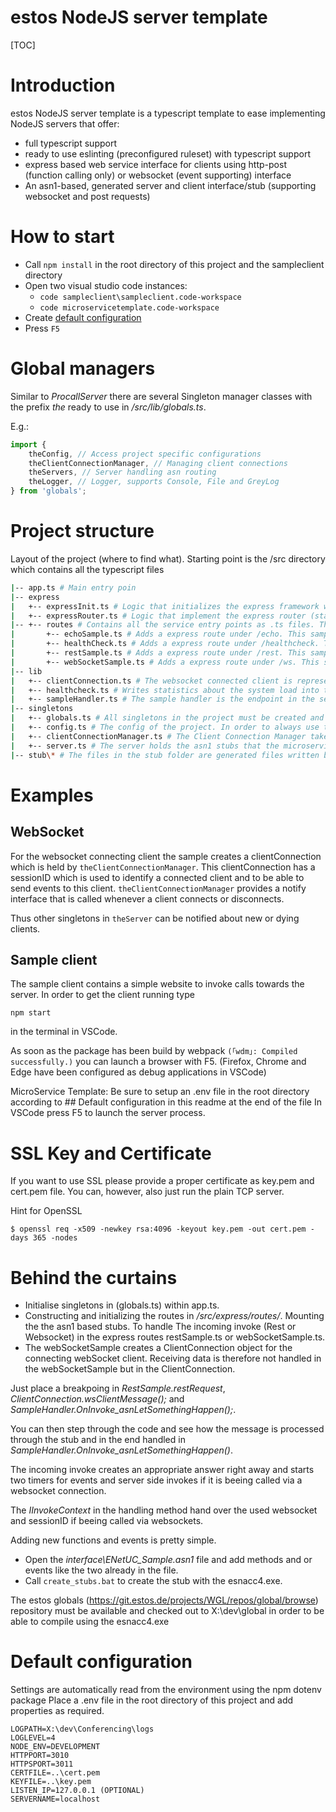 # estos NodeJS server template

[TOC]

# Introduction

estos NodeJS server template is a typescript template to ease implementing NodeJS servers that offer:
- full typescript support
- ready to use eslinting (preconfigured ruleset) with typescript support
- express based web service interface for clients using http-post (function calling only) or websocket (event supporting) interface
- An asn1-based, generated server and client interface/stub (supporting websocket and post requests)

# How to start
- Call ```npm install``` in the root directory of this project and the sampleclient directory
- Open two visual studio code instances:
  - ```code sampleclient\sampleclient.code-workspace```
  - ```code microservicetemplate.code-workspace```
- Create [default configuration](#"default-configuration")
- Press ```F5```

# Global managers
Similar to *ProcallServer* there are several Singleton manager classes with the prefix *the* ready to use in */src/lib/globals.ts*.

E.g.:
```typescript
import {
	theConfig, // Access project specific configurations
	theClientConnectionManager, // Managing client connections
	theServers, // Server handling asn routing
	theLogger, // Logger, supports Console, File and GreyLog
} from 'globals';
```


# Project structure
Layout of the project (where to find what).
Starting point is the /src directory which contains all the typescript files

```bash
|-- app.ts # Main entry poin
|-- express
|   +-- expressInit.ts # Logic that initializes the express framework with the files under routes. To add or remove routes you just add or remove a file in routes.
|   +-- expressRouter.ts # Logic that implement the express router (static Helper ERouter that implements the code to dynamic initialized the routes. Contains the EModule interface that every route has to fullfill for beeing loaded by the expressInit)
|--	+-- routes # Contains all the service entry points as .ts files. These files are automatically parsed and loaded from the expressInit.ts.
|		+-- echoSample.ts # Adds a express route under /echo. This sample echoes what you did send to the server in the post body. If no body was specified it answers "Nothing to echo"
|		+-- healthCheck.ts # Adds a express route under /healthcheck. This sample answers with the uccommon EHealthCheck data
|		+-- restSample.ts # Adds a express route under /rest. This sample implements the post interface to call functions in the asn1 generated stub. This sample also uses {theServer}
|		+-- webSocketSample.ts # Adds a express route under /ws. This sample implements the websocket interface to call functions in the asn1 generated stub. As a websocket connection has a state this sample uses other singletons in the server. Uses {theClientConnectionManager} and {theServer}.
|-- lib
|	+-- clientConnection.ts # The websocket connected client is represented by a clientConnection. This connection has some base functions like websocket pingpong, keepalive. It implements the send and receive functions which are user or called by the asn1 stub.
|	+-- healthcheck.ts # Writes statistics about the system load into the logfile every 60 seconds
|	+-- sampleHandler.ts # The sample handler is the endpoint in the server that receveices invokes by the client. It is initialized in theServer constructor and held by the ENetUC_SampleROSE Invoke Handler
|-- singletons
|	+-- globals.ts # All singletons in the project must be created and exported through this file. As typescript and javascript do not have a concept about declaration and implementation you will very very likely otherwise get circular dependencies when one singleton uses another. Just add the singleton here, and export it like the others in the global.ts file.
|	+-- config.ts # The config of the project. In order to always use the same config approach please add your config to this singleton. The init method contains businesslogic that validates that all the required config properties are provided in the environment. If a property is missing the process will fail to start. Please do NOT use environment properties directly. In staging/production everything is provided directly through the environment. In development the properties are provided through a .env file which is located in the root folder of this project.
|	+-- clientConnectionManager.ts # The Client Connection Manager takes care about the connected clients. It holds the list of clients and provides the notify interface to receive events about connecting and disconnecting clients.
|	+-- server.ts # The server holds the asn1 stubs that the microservice is gonna implement. Each used stub is added as readonly member in the class. Within the constructor the methods this stub offers are automatically added to the list of callable functions. To call a function (event) towards a client the singleton which wants to send an event calls: {theServer.sample.Event_asnSomethingHappened(arguments, sessionID)};
|-- stub\* # The files in the stub folder are generated files written by the escnacc4.exe based on the files in the interface folder in the root directory of this project.
```

# Examples

## WebSocket
For the websocket connecting client the sample creates a clientConnection which is held by ```theClientConnectionManager```. This clientConnection has a sessionID which is used to identify a connected client and to be able to send events to this client. ```theClientConnectionManager``` provides a notify interface that is called whenever a client connects or disconnects.

Thus other singletons in ```theServer``` can be notified about new or dying clients.

## Sample client
The sample client contains a simple website to invoke calls towards the server. In order to get the client running type

	npm start

in the terminal in VSCode.

As soon as the package has been build by webpack
```(｢wdm｣: Compiled successfully.)``` you can launch a browser with F5.
(Firefox, Chrome and Edge have been configured as debug applications in VSCode)

MicroService Template:
Be sure to setup an .env file in the root directory according to ## Default configuration in this readme at the end of the file
In VSCode press F5 to launch the server process.

# SSL Key and Certificate
If you want to use SSL please provide a proper certificate as key.pem and cert.pem file.
You can, however, also just run the plain TCP server.

Hint for OpenSSL

	$ openssl req -x509 -newkey rsa:4096 -keyout key.pem -out cert.pem -days 365 -nodes

# Behind the curtains
* Initialise singletons in (globals.ts) within app.ts.
* Constructing and initializing the routes in */src/express/routes/*. Mounting the the asn1 based stubs. To handle The incoming invoke (Rest or Websocket) in the express routes restSample.ts or webSocketSample.ts.
* The webSocketSample creates a ClientConnection object for the connecting webSocket client. Receiving data is therefore not handled in the webSocketSample but in the ClientConnection.

Just place a breakpoing in *RestSample.restRequest*,  *ClientConnection.wsClientMessage();* and  *SampleHandler.OnInvoke_asnLetSomethingHappen();*.

You can then step through the code and see how the message is processed through the stub and in the end handled in *SampleHandler.OnInvoke_asnLetSomethingHappen()*.

The incoming invoke creates an appropriate answer right away and starts two timers for events and server side invokes if it is beeing called via a websocket connection.

The *IInvokeContext* in the handling method hand over the used websocket and sessionID if beeing called via websockets.

Adding new functions and events is pretty simple.
- Open the *interface\ENetUC_Sample.asn1* file and add methods and or events like the two already in the file.
- Call ```create_stubs.bat``` to create the stub with the esnacc4.exe.

The estos globals (https://git.estos.de/projects/WGL/repos/global/browse) repository must be available and checked out to
	X:\dev\global
in order to be able to compile using the esnacc4.exe

# Default configuration

Settings are automatically read from the environment using the npm dotenv package
Place a .env file in the root directory of this project and add properties as required.

```
LOGPATH=X:\dev\Conferencing\logs
LOGLEVEL=4
NODE_ENV=DEVELOPMENT
HTTPPORT=3010
HTTPSPORT=3011
CERTFILE=..\cert.pem
KEYFILE=..\key.pem
LISTEN_IP=127.0.0.1 (OPTIONAL)
SERVERNAME=localhost
```
